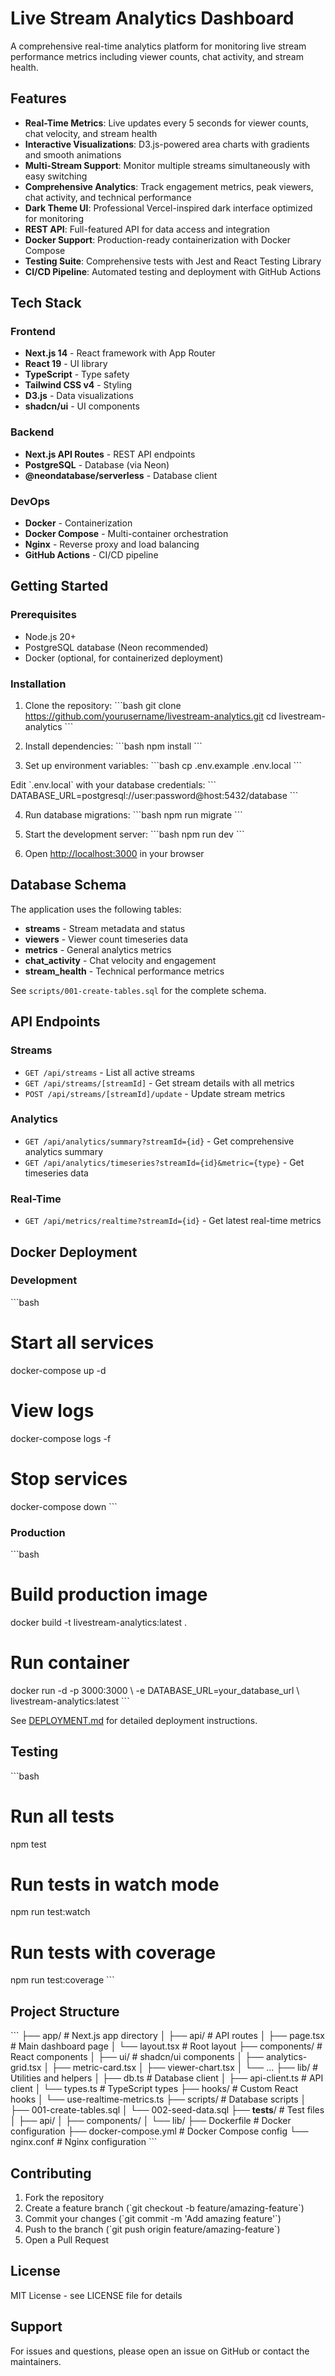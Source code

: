 # Live Stream Analytics Dashboard

A comprehensive real-time analytics platform for monitoring live stream performance metrics including viewer counts, chat activity, and stream health.

## Features

- **Real-Time Metrics**: Live updates every 5 seconds for viewer counts, chat velocity, and stream health
- **Interactive Visualizations**: D3.js-powered area charts with gradients and smooth animations
- **Multi-Stream Support**: Monitor multiple streams simultaneously with easy switching
- **Comprehensive Analytics**: Track engagement metrics, peak viewers, chat activity, and technical performance
- **Dark Theme UI**: Professional Vercel-inspired dark interface optimized for monitoring
- **REST API**: Full-featured API for data access and integration
- **Docker Support**: Production-ready containerization with Docker Compose
- **Testing Suite**: Comprehensive tests with Jest and React Testing Library
- **CI/CD Pipeline**: Automated testing and deployment with GitHub Actions

## Tech Stack

### Frontend
- **Next.js 14** - React framework with App Router
- **React 19** - UI library
- **TypeScript** - Type safety
- **Tailwind CSS v4** - Styling
- **D3.js** - Data visualizations
- **shadcn/ui** - UI components

### Backend
- **Next.js API Routes** - REST API endpoints
- **PostgreSQL** - Database (via Neon)
- **@neondatabase/serverless** - Database client

### DevOps
- **Docker** - Containerization
- **Docker Compose** - Multi-container orchestration
- **Nginx** - Reverse proxy and load balancing
- **GitHub Actions** - CI/CD pipeline

## Getting Started

### Prerequisites

- Node.js 20+
- PostgreSQL database (Neon recommended)
- Docker (optional, for containerized deployment)

### Installation

1. Clone the repository:
\`\`\`bash
git clone https://github.com/yourusername/livestream-analytics.git
cd livestream-analytics
\`\`\`

2. Install dependencies:
\`\`\`bash
npm install
\`\`\`

3. Set up environment variables:
\`\`\`bash
cp .env.example .env.local
\`\`\`

Edit \`.env.local\` with your database credentials:
\`\`\`
DATABASE_URL=postgresql://user:password@host:5432/database
\`\`\`

4. Run database migrations:
\`\`\`bash
npm run migrate
\`\`\`

5. Start the development server:
\`\`\`bash
npm run dev
\`\`\`

6. Open [http://localhost:3000](http://localhost:3000) in your browser

## Database Schema

The application uses the following tables:

- **streams** - Stream metadata and status
- **viewers** - Viewer count timeseries data
- **metrics** - General analytics metrics
- **chat_activity** - Chat velocity and engagement
- **stream_health** - Technical performance metrics

See `scripts/001-create-tables.sql` for the complete schema.

## API Endpoints

### Streams
- `GET /api/streams` - List all active streams
- `GET /api/streams/[streamId]` - Get stream details with all metrics
- `POST /api/streams/[streamId]/update` - Update stream metrics

### Analytics
- `GET /api/analytics/summary?streamId={id}` - Get comprehensive analytics summary
- `GET /api/analytics/timeseries?streamId={id}&metric={type}` - Get timeseries data

### Real-Time
- `GET /api/metrics/realtime?streamId={id}` - Get latest real-time metrics

## Docker Deployment

### Development

\`\`\`bash
# Start all services
docker-compose up -d

# View logs
docker-compose logs -f

# Stop services
docker-compose down
\`\`\`

### Production

\`\`\`bash
# Build production image
docker build -t livestream-analytics:latest .

# Run container
docker run -d -p 3000:3000 \\
  -e DATABASE_URL=your_database_url \\
  livestream-analytics:latest
\`\`\`

See [DEPLOYMENT.md](DEPLOYMENT.md) for detailed deployment instructions.

## Testing

\`\`\`bash
# Run all tests
npm test

# Run tests in watch mode
npm run test:watch

# Run tests with coverage
npm run test:coverage
\`\`\`

## Project Structure

\`\`\`
├── app/                    # Next.js app directory
│   ├── api/               # API routes
│   ├── page.tsx           # Main dashboard page
│   └── layout.tsx         # Root layout
├── components/            # React components
│   ├── ui/               # shadcn/ui components
│   ├── analytics-grid.tsx
│   ├── metric-card.tsx
│   ├── viewer-chart.tsx
│   └── ...
├── lib/                   # Utilities and helpers
│   ├── db.ts             # Database client
│   ├── api-client.ts     # API client
│   └── types.ts          # TypeScript types
├── hooks/                 # Custom React hooks
│   └── use-realtime-metrics.ts
├── scripts/               # Database scripts
│   ├── 001-create-tables.sql
│   └── 002-seed-data.sql
├── __tests__/            # Test files
│   ├── api/
│   ├── components/
│   └── lib/
├── Dockerfile            # Docker configuration
├── docker-compose.yml    # Docker Compose config
└── nginx.conf           # Nginx configuration
\`\`\`

## Contributing

1. Fork the repository
2. Create a feature branch (\`git checkout -b feature/amazing-feature\`)
3. Commit your changes (\`git commit -m 'Add amazing feature'\`)
4. Push to the branch (\`git push origin feature/amazing-feature\`)
5. Open a Pull Request

## License

MIT License - see LICENSE file for details

## Support

For issues and questions, please open an issue on GitHub or contact the maintainers.
